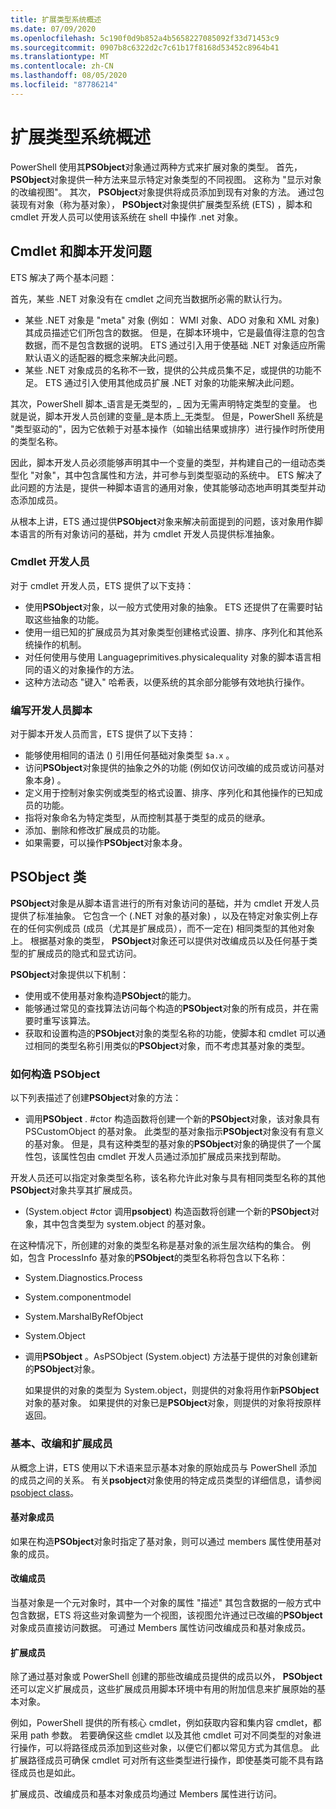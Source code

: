 ```yaml
---
title: 扩展类型系统概述
ms.date: 07/09/2020
ms.openlocfilehash: 5c190f0d9b852a4b5658227085092f33d71453c9
ms.sourcegitcommit: 0907b8c6322d2c7c61b17f8168d53452c8964b41
ms.translationtype: MT
ms.contentlocale: zh-CN
ms.lasthandoff: 08/05/2020
ms.locfileid: "87786214"
---
```

# <a name="extended-type-system-overview"></a>扩展类型系统概述

PowerShell 使用其**PSObject**对象通过两种方式来扩展对象的类型。 首先， **PSObject**对象提供一种方法来显示特定对象类型的不同视图。 这称为 "显示对象的改编视图"。 其次， **PSObject**对象提供将成员添加到现有对象的方法。 通过包装现有对象（称为基对象）， **PSObject**对象提供扩展类型系统 (ETS) ，脚本和 cmdlet 开发人员可以使用该系统在 shell 中操作 .net 对象。

## <a name="cmdlet-and-script-development-issues"></a>Cmdlet 和脚本开发问题

ETS 解决了两个基本问题：

首先，某些 .NET 对象没有在 cmdlet 之间充当数据所必需的默认行为。

- 某些 .NET 对象是 "meta" 对象 (例如： WMI 对象、ADO 对象和 XML 对象) 其成员描述它们所包含的数据。 但是，在脚本环境中，它是最值得注意的包含数据，而不是包含数据的说明。 ETS 通过引入用于使基础 .NET 对象适应所需默认语义的适配器的概念来解决此问题。
- 某些 .NET 对象成员的名称不一致，提供的公共成员集不足，或提供的功能不足。 ETS 通过引入使用其他成员扩展 .NET 对象的功能来解决此问题。

其次，PowerShell 脚本_语言是无类型的，_ 因为无需声明特定类型的变量。 也就是说，脚本开发人员创建的变量_是本质上_无类型。 但是，PowerShell 系统是 "类型驱动的"，因为它依赖于对基本操作（如输出结果或排序）进行操作时所使用的类型名称。

因此，脚本开发人员必须能够声明其中一个变量的类型，并构建自己的一组动态类型化 "对象"，其中包含属性和方法，并可参与到类型驱动的系统中。 ETS 解决了此问题的方法是，提供一种脚本语言的通用对象，使其能够动态地声明其类型并动态添加成员。

从根本上讲，ETS 通过提供**PSObject**对象来解决前面提到的问题，该对象用作脚本语言的所有对象访问的基础，并为 cmdlet 开发人员提供标准抽象。

### <a name="cmdlet-developers"></a>Cmdlet 开发人员

对于 cmdlet 开发人员，ETS 提供了以下支持：

- 使用**PSObject**对象，以一般方式使用对象的抽象。 ETS 还提供了在需要时钻取这些抽象的功能。
- 使用一组已知的扩展成员为其对象类型创建格式设置、排序、序列化和其他系统操作的机制。
- 对任何使用与使用 Languageprimitives.physicalequality 对象的脚本语言相同的语义的对象操作的方法。
- 这种方法动态 "键入" 哈希表，以便系统的其余部分能够有效地执行操作。

### <a name="script-developers"></a>编写开发人员脚本

对于脚本开发人员而言，ETS 提供了以下支持：

- 能够使用相同的语法 () 引用任何基础对象类型 `$a.x` 。
- 访问**PSObject**对象提供的抽象之外的功能 (例如仅访问改编的成员或访问基对象本身) 。
- 定义用于控制对象实例或类型的格式设置、排序、序列化和其他操作的已知成员的功能。
- 指将对象命名为特定类型，从而控制其基于类型的成员的继承。
- 添加、删除和修改扩展成员的功能。
- 如果需要，可以操作**PSObject**对象本身。

## <a name="the-psobject-class"></a>PSObject 类

**PSObject**对象是从脚本语言进行的所有对象访问的基础，并为 cmdlet 开发人员提供了标准抽象。 它包含一个 (.NET 对象的基对象) ，以及在特定对象实例上存在的任何实例成员 (成员（尤其是扩展成员），而不一定在) 相同类型的其他对象上。 根据基对象的类型， **PSObject**对象还可以提供对改编成员以及任何基于类型的扩展成员的隐式和显式访问。

**PSObject**对象提供以下机制：

- 使用或不使用基对象构造**PSObject**的能力。
- 能够通过常见的查找算法访问每个构造的**PSObject**对象的所有成员，并在需要时重写该算法。
- 获取和设置构造的**PSObject**对象的类型名称的功能，使脚本和 cmdlet 可以通过相同的类型名称引用类似的**PSObject**对象，而不考虑其基对象的类型。

### <a name="how-to-construct-a-psobject"></a>如何构造 PSObject

以下列表描述了创建**PSObject**对象的方法：

- 调用**PSObject** . #ctor 构造函数将创建一个新的**PSObject**对象，该对象具有 PSCustomObject 的基对象。 此类型的基对象指示**PSObject**对象没有有意义的基对象。 但是，具有这种类型的基对象的**PSObject**对象的确提供了一个属性包，该属性包由 cmdlet 开发人员通过添加扩展成员来找到帮助。

开发人员还可以指定对象类型名称，该名称允许此对象与具有相同类型名称的其他**PSObject**对象共享其扩展成员。

-  (System.object #ctor 调用**psobject**) 构造函数将创建一个新的**PSObject**对象，其中包含类型为 system.object 的基对象。

  在这种情况下，所创建的对象的类型名称是基对象的派生层次结构的集合。 例如，包含 ProcessInfo 基对象的**PSObject**的类型名称将包含以下名称：

  - System.Diagnostics.Process
  - System.componentmodel
  - System.MarshalByRefObject
  - System.Object

- 调用**PSObject** 。AsPSObject (System.object) 方法基于提供的对象创建新的**PSObject**对象。

  如果提供的对象的类型为 System.object，则提供的对象将用作新**PSObject**对象的基对象。 如果提供的对象已是**PSObject**对象，则提供的对象将按原样返回。

### <a name="base-adapted-and-extended-members"></a>基本、改编和扩展成员

从概念上讲，ETS 使用以下术语来显示基本对象的原始成员与 PowerShell 添加的成员之间的关系。 有关**psobject**对象使用的特定成员类型的详细信息，请参阅[psobject class](/dotnet/api/system.management.automation.psobject)。

#### <a name="base-object-members"></a>基对象成员

如果在构造**PSObject**对象时指定了基对象，则可以通过 members 属性使用基对象的成员。

#### <a name="adapted-members"></a>改编成员

当基对象是一个元对象时，其中一个对象的属性 "描述" 其包含数据的一般方式中包含数据，ETS 将这些对象调整为一个视图，该视图允许通过已改编的**PSObject**对象成员直接访问数据。 可通过 Members 属性访问改编成员和基对象成员。

#### <a name="extended-members"></a>扩展成员

除了通过基对象或 PowerShell 创建的那些改编成员提供的成员以外， **PSObject**还可以定义扩展成员，这些扩展成员用脚本环境中有用的附加信息来扩展原始的基本对象。

例如，PowerShell 提供的所有核心 cmdlet，例如获取内容和集内容 cmdlet，都采用 path 参数。 若要确保这些 cmdlet 以及其他 cmdlet 可对不同类型的对象进行操作，可以将路径成员添加到这些对象，以便它们都以常见方式为其信息。 此扩展路径成员可确保 cmdlet 可对所有这些类型进行操作，即使基类可能不具有路径成员也是如此。

扩展成员、改编成员和基本对象成员均通过 Members 属性进行访问。
